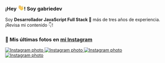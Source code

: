 <h3>¡Hey <img src="https://raw.githubusercontent.com/ABSphreak/ABSphreak/master/gifs/Hi.gif" width="20px" decondig="async">! Soy gabriedev</h3>

<p>Soy <strong>Desarrollador JavaScript Full Stack 🚀</strong> más de tres años de experiencia.<br />¡Revisa mi contenido 👇!</p>

### 📸 Mis últimas fotos en [mi Instagram](https://instagram.com/gabrie.dev)


<a href='https://instagram.com/p/C1UpuSGLQiG' target='_blank'>
  <img width='20%' src='https://instagram.flba2-1.fna.fbcdn.net/v/t51.2885-15/412513918_1325803934584302_4400498733289087214_n.jpg?stp=dst-jpg_e15&_nc_ht=instagram.flba2-1.fna.fbcdn.net&_nc_cat=106&_nc_ohc=IE6bz7NoY_EAX8wjTac&edm=APU89FABAAAA&ccb=7-5&oh=00_AfD-qge6i3gHCiDpHLMMdGnRrzJpnXGYkkOCtVf5Bv6RUw&oe=65D116C0&_nc_sid=bc0c2c' alt='Instagram photo' />
</a>
<a href='https://instagram.com/p/CzMY3lzxgmx' target='_blank'>
  <img width='20%' src='https://instagram.flba2-1.fna.fbcdn.net/v/t51.2885-15/398916226_819142863293745_2426123683154743297_n.webp?stp=dst-jpg_e35&_nc_ht=instagram.flba2-1.fna.fbcdn.net&_nc_cat=109&_nc_ohc=wOq5GEtjvG8AX_-LhKC&edm=APU89FABAAAA&ccb=7-5&oh=00_AfBqMTXyvA9MlUQuA2lThGAXu8BTXIzyPM0ZLj31ai1ztw&oe=65D1A5E9&_nc_sid=bc0c2c' alt='Instagram photo' />
</a>
<a href='https://instagram.com/p/CygbQv4uqxM' target='_blank'>
  <img width='20%' src='https://instagram.flba2-1.fna.fbcdn.net/v/t51.2885-15/391525959_236593062741789_5868561716480810596_n.webp?stp=dst-jpg_e35&_nc_ht=instagram.flba2-1.fna.fbcdn.net&_nc_cat=109&_nc_ohc=2mcpmzVekNsAX9IFMdH&edm=APU89FABAAAA&ccb=7-5&oh=00_AfBWtgMBm-b7TykidQr6o0vdUwzr8k0bP7IQSX_aXnp1lg&oe=65D1B2A5&_nc_sid=bc0c2c' alt='Instagram photo' />
</a>
<a href='https://instagram.com/p/CxTmOF6vN8M' target='_blank'>
  <img width='20%' src='https://instagram.flba2-1.fna.fbcdn.net/v/t51.2885-15/378565944_323878180141713_8920720304536029091_n.jpg?stp=dst-jpg_e15&_nc_ht=instagram.flba2-1.fna.fbcdn.net&_nc_cat=109&_nc_ohc=cdQjJO8jO7QAX-LXGsi&edm=APU89FABAAAA&ccb=7-5&oh=00_AfAeas-5HQTTEQMRQlzSuZ1e37WR9DuCxctywHvRVoq8VQ&oe=65D0A4D8&_nc_sid=bc0c2c' alt='Instagram photo' />
</a>
